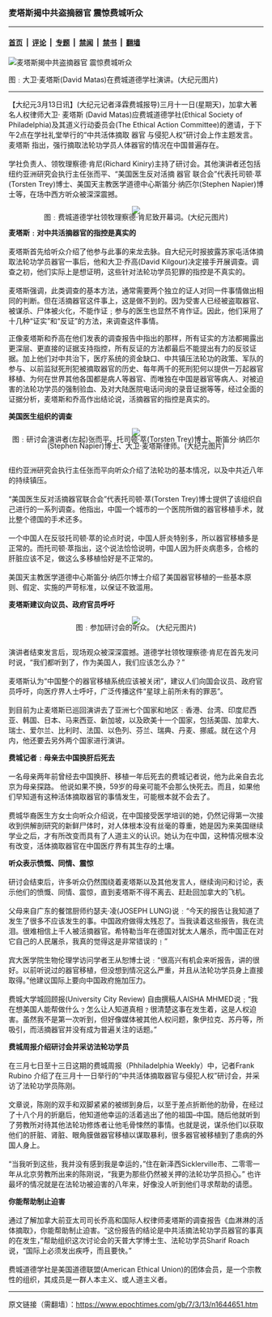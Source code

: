### 麦塔斯揭中共盗摘器官 震惊费城听众

---

#### [首页](../../../..?n1644651) &nbsp;|&nbsp; [评论](../../../../../epoch-comment?n1644651) &nbsp;|&nbsp; [专题](../../../../../epoch-special?n1644651) &nbsp;|&nbsp; [禁闻](../../../../../epoch-news?n1644651) &nbsp;|&nbsp; [禁书](../../../../../books?n1644651) &nbsp;|&nbsp; [翻墙](https://github.com/gfw-breaker/nogfw/blob/master/README.md?n1644651)


<div><img alt="麦塔斯揭中共盗摘器官 震惊费城听众" class="attachment-djy_600_400 size-djy_600_400 wp-post-image" src="https://i.epochtimes.com/assets/uploads/2007/03/70313022561731-600x400.jpg"/>
<div class="caption">
 <p>
  图﹕大卫‧麦塔斯(David Matas)在费城道德学社演讲。(大纪元图片)
 </p>
</div></div><hr/><div class="post_content" id="artbody" itemprop="articleBody">
 <!-- article content begin -->
 <p>
  【大纪元3月13日讯】(大纪元记者泽霖费城报导)三月十一日(星期天)，加拿大著名人权律师大卫‧
  <ok href="https://www.epochtimes.com/gb/tag/%E9%BA%A6%E5%A1%94%E6%96%AF.html">
   麦塔斯
  </ok>
  (David Matas)应费城道德学社(Ethical Society of Philadelphia)及其道义行动委员会(The Ethical Action Committee)的邀请，于下午2点在学社礼堂举行的“中共活体摘取
  <ok href="https://www.epochtimes.com/gb/tag/%E5%99%A8%E5%AE%98.html">
   器官
  </ok>
  与侵犯人权”研讨会上作主题发言。
  <ok href="https://www.epochtimes.com/gb/tag/%E9%BA%A6%E5%A1%94%E6%96%AF.html">
   麦塔斯
  </ok>
  指出，强行摘取法轮功学员人体器官的情况在中国普遍存在。
  <br/>
  <br/>
  学社负责人、领牧理察德‧肯尼(Richard Kiniry)主持了研讨会。其他演讲者还包括纽约亚洲研究会执行主任张而平、“美国医生反对活摘
  <ok href="https://www.epochtimes.com/gb/tag/%E5%99%A8%E5%AE%98.html">
   器官
  </ok>
  联合会”代表托司顿‧萃(Torsten Trey)博士、美国天主教医学道德中心斯笛分‧纳匹尔(Stephen Napier)博士等，在场中西方听众被深深震撼。
 </p>
 <p>
  <div style="line-height:90%;text-align:center">
   <ok href="/i6/70313022459731.jpg">
    <img src="/i6/70313022459731--ss.jpg"/>
   </ok>
   <br/>
   <span class="bn12">
    图﹕费城道德学社领牧理察德‧肯尼致开幕词。(大纪元图片)
   </span>
  </div>
  <p>
   <b>
    麦塔斯﹕对中共活摘器官的指控是真实的
   </b>
   <br/>
   <br/>
   麦塔斯首先给听众介绍了他参与此事的来龙去脉。自大纪元时报披露苏家屯活体摘取法轮功学员器官一事后，他和大卫‧乔高(David Kilgour)决定接手开展调查。调查之初，他们实际上是想证明，这些针对法轮功学员犯罪的指控是不真实的。
   <br/>
   <br/>
   麦塔斯强调，此类调查的基本方法，通常需要两个独立的证人对同一件事情做出相同的判断。但在活摘器官这件事上，这是做不到的。因为受害人已经被盗取器官、被谋杀、尸体被火化，不能作证﹔参与的医生也显然不肯作证。因此，他们采用了十几种“证实”和“反证”的方法，来调查这件事情。
  </p>
  <p>
   正像麦塔斯和乔高在他们发表的调查报告中指出的那样，所有证实的方法都揭露出更深层、更直接的证据支持指控，所有反证的方法都最后不能提出有力的反驳证据。加上他们对中共治下，医疗系统的资金缺口、中共镇压法轮功的政策、军队的参与、以前监狱死刑犯被摘取器官的历史、每年两千的死刑犯何以提供一万起器官移植、为何在世界其他各国都是病人等器官、而唯独在中国是器官等病人、对被迫害的法轮功学员的强制验血、及对大陆医院电话问询的录音证据等等，经过全面的证据分析，麦塔斯和乔高作出结论说，活摘器官的指控是真实的。
  </p>
  <p>
   <b>
    美国医生组织的调查
   </b>
  </p>
  <p>
   <div style="line-height:90%;text-align:center">
    <ok href="/i6/70313022560731.jpg">
     <img src="/i6/70313022560731--ss.jpg"/>
    </ok>
    <br/>
    <span class="bn12">
     图﹕研讨会演讲者(左起)张而平、托司顿‧萃(Torsten Trey)博士、斯笛分‧纳匹尔(Stephen Napier)博士、大卫‧麦塔斯律师。(大纪元图片)
    </span>
   </div>
   <p>
    <br/>
    纽约亚洲研究会执行主任张而平向听众介绍了法轮功的基本情况，以及中共近八年的持续镇压。
    <br/>
    <br/>
    “美国医生反对活摘器官联合会”代表托司顿‧萃(Torsten Trey)博士提供了该组织自己进行的一系列调查。他指出，中国一个城市的一个医院所做的器官移植手术，就比整个德国的手术还多。
    <br/>
    <br/>
    一个中国人在反驳托司顿‧萃的论点时说，中国人肝炎特别多，所以器官移植多是正常的。而托司顿‧萃指出，这个说法恰恰说明，中国人因为肝炎病患多，合格的肝脏应该不足，做这么多移植恰好是不正常的。
    <br/>
    <br/>
    美国天主教医学道德中心斯笛分‧纳匹尔博士介绍了美国器官移植的一些基本原则、假定、实施的严苛标准，以保证不致滥用。
   </p>
   <p>
    <b>
     麦塔斯建议向议员、政府官员呼吁
    </b>
   </p>
   <p>
    <div style="line-height:90%;text-align:center">
     <ok href="/i6/70313032301731.jpg">
      <img src="/i6/70313032301731--ss.jpg"/>
     </ok>
     <br/>
     <span class="bn12">
      图﹕参加研讨会的听众。 (大纪元图片)
     </span>
    </div>
    <p>
     <br/>
     演讲者结束发言后，现场观众被深深震撼。道德学社领牧理察德‧肯尼在首先发问时说，“我们都听到了，作为美国人，我们应该怎么办？”
     <br/>
     <br/>
     麦塔斯认为“中国整个的器官移植系统应该被关闭”，建议人们向国会议员、政府官员呼吁，向医疗界人士呼吁，广泛传播这件“星球上前所未有的罪恶”。
     <br/>
     <br/>
     到目前为止麦塔斯已巡回演讲去了亚洲七个国家和地区﹕香港、台湾、印度尼西亚、韩国、日本、马来西亚、新加坡，以及欧美十一个国家，包括美国、加拿大、瑞士、爱尔兰、比利时、法国、以色列、芬兰、瑞典、丹麦、挪威。就在这个月内，他还要去另外两个国家进行演讲。
    </p>
    <p>
     <b>
      费城记者﹕母亲去中国换肝后死去
     </b>
     <br/>
     <br/>
     一名母亲两年前曾经去中国换肝、移植一年后死去的费城记者说，他为此亲自去北京为母亲探路。 他说如果不换，59岁的母亲可能不会那么快死去。而且，如果他们早知道有这种活体摘取器官的事情发生，可能根本就不会去了。
     <br/>
     <br/>
     费城华裔医生方女士向听众介绍说，在中国接受医学培训的她，仍然记得第一次接收到供解剖研究的新鲜尸体时，对人体根本没有丝毫的尊重，她是因为来美国继续学业之后，才有所改变而具有了人道主义的认识。她认为在中国，这种情况根本没有改变，活体摘取器官在中国医疗界有其生存的土壤。
    </p>
    <p>
     <b>
      听众表示愤慨、同情、震惊
     </b>
     <br/>
     <br/>
     研讨会结束后，许多听众仍然围绕着麦塔斯以及其他发言人，继续询问和讨论，表示他们的愤慨、同情、震惊，直到麦塔斯不得不离去、赶赴回加拿大的飞机。
     <br/>
     <br/>
     父母来自广东的餐馆厨师约瑟夫‧凌(JOSEPH LUNG)说﹕“今天的报告让我知道了发生了很多不应该发生的事。中国政府做得太残忍了。当我读着这些报告，我在流泪。很难相信上千人被活摘器官。希特勒当年在德国对犹太人屠杀，而中国正在对它自己的人民屠杀，我真的觉得这是非常错误的﹗”
     <br/>
     <br/>
     宾大医学院生物伦理学访问学者王从恕博士说﹕“很高兴有机会来听报告，讲的很好。以前听说过的器官移植，但没想到情况这么严重，并且从法轮功学员身上直接取得。”他建议国际上要向中国政府施加压力。
     <br/>
     <br/>
     费城大学城回顾报(University City Review) 自由撰稿人AISHA MHMED说﹔“我在想美国人能帮做什么﹖怎么让人知道真相﹖很清楚这事在发生着，这是人权迫害。虽然我不是第一次听到，但好像媒体被其他人权问题，象伊拉克、苏丹等，所吸引，而活摘器官并没有成为普遍关注的话题。”
    </p>
    <p>
     <b>
      费城周报介绍研讨会并采访法轮功学员
     </b>
     <br/>
     <br/>
     在三月七日至十三日这期的费城周报（Phhiladelphia Weekly）中，记者Frank Rubino 介绍了在三月十一日举行的“中共活体摘取器官与侵犯人权”研讨会，并采访了法轮功学员陈刚。
     <br/>
     <br/>
     文章说，陈刚的双手和双脚紧紧的被绑到身后，以至于差点折断他的肋骨，在经过了十八个月的折磨后，他知道他幸运的活着逃出了他的祖国–中国。随后他就听到了劳教所对待其他法轮功修炼者让他毛骨悚然的事情。也就是说，谋杀他们以获取他们的肝脏、肾脏、眼角膜做器官移植以谋取暴利，很多器官被移植到了患病的外国人身上。
     <br/>
     <br/>
     “当我听到这些，我并没有感到我是幸运的，”住在新泽西Sicklerville市、二零零一年从北京劳教所出来的陈刚说，“我更为那些仍然被关押的法轮功学员担心。” 也许最坏的情况就是在法轮功被迫害的八年来，好像没人听到他们寻求帮助的请愿。
    </p>
    <p>
     <b>
      你能帮助制止迫害
     </b>
     <br/>
     <br/>
     通过了解加拿大前亚太司司长乔高和国际人权律师麦塔斯的调查报告《血淋淋的活体摘取》，你能帮助制止迫害。“这份报告的结论是中共活摘法轮功学员器官的事真的在发生，”帮助组织这次讨论会的天普大学博士生、法轮功学员Sharif Roach说，“国际上必须发出疾呼，而且要快。”
     <br/>
     <br/>
     费城道德学社是美国道德联盟(American Ethical Union)的团体会员，是一个宗教性的组织，其成员是一群人本主义、或人道主义者。
     <font color="#ffffff">
      (http://www.dajiyuan.com)
     </font>
    </p>
    <!-- article content end -->
    <div id="below_article_ad">
    </div>
   </p>
  </p>
 </p>
</div>


---

原文链接（需翻墙）：https://www.epochtimes.com/gb/7/3/13/n1644651.htm